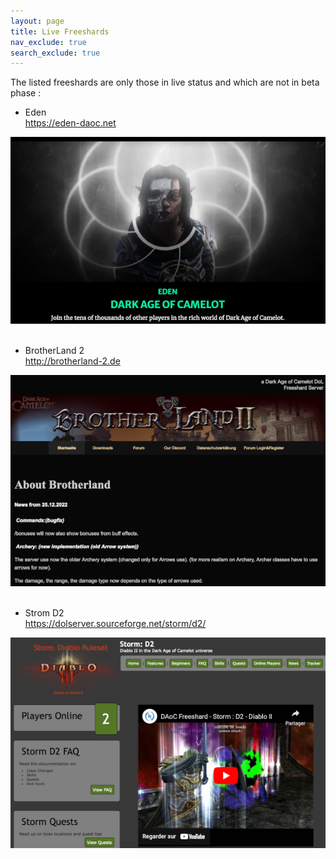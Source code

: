 ```yaml
---
layout: page
title: Live Freeshards
nav_exclude: true
search_exclude: true
---
```


The listed freeshards are only those in live status and which are not in beta phase :

- Eden <br>
<a href="https://eden-daoc.net">https://eden-daoc.net</a> <br>

<img src="/assets/img/eden.png">
<br><br>

- BrotherLand 2 <br>
<a href="http://brotherland-2.de">http://brotherland-2.de</a> <br>

<img src="/assets/img/brotherland2.png">
<br><br>

- Strom D2 <br>
<a href="https://dolserver.sourceforge.net/storm/d2/">https://dolserver.sourceforge.net/storm/d2/</a> <br>

<img src="/assets/img/stormd2.png">
<br><br>


